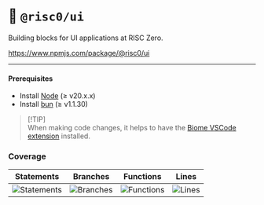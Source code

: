 # 🎨 `@risc0/ui`

Building blocks for UI applications at RISC Zero.

https://www.npmjs.com/package/@risc0/ui

***

#### Prerequisites

* Install [Node](https://nodejs.org/en) (≥ v20.x.x)
* Install [bun](https://bun.sh/) (≥ v1.1.30)

> \[!TIP]\
> When making code changes, it helps to have the [Biome VSCode extension](https://marketplace.visualstudio.com/items?itemName=biomejs.biome) installed.

### Coverage

| Statements                  | Branches                | Functions                 | Lines             |
| --------------------------- | ----------------------- | ------------------------- | ----------------- |
| ![Statements](https://img.shields.io/badge/statements-28.02%25-red.svg?style=flat) | ![Branches](https://img.shields.io/badge/branches-81.89%25-yellow.svg?style=flat) | ![Functions](https://img.shields.io/badge/functions-80.21%25-yellow.svg?style=flat) | ![Lines](https://img.shields.io/badge/lines-28.02%25-red.svg?style=flat) |
